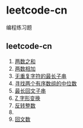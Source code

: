 # leetcode-cn
编程练习题

## leetcode-cn

1. [两数之和](easy/1-two-sum.py)
2. [两数相加](medium/2-add-two-numbers.py)
3. [无重复字符的最长子串](medium/3-longest-substring-without-repeating-characters.py)
4. [寻找两个有序数组的中位数](hard/4-median-of-two-sorted-arrays.py)
5. [最长回文子串](medium/5-longest-palindromic-substring.py)
6. [Z 字形变换](medium/6-zigzag-conversion.py)
7. [反转整数](easy/7-reverse-integer.py)
8.
9. [回文数](easy/9-palindrome-number.py)
